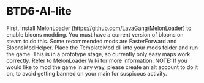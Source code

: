 # BTD6-AI-lite
First, install MelonLoader (https://github.com/LavaGang/MelonLoader) to enable bloons modding. You must have a current version of bloons on steam to do this. Some recommended mods are FasterForward and BloonsModHelper. Place the TemplateMod.dll into your mods folder and run the game. This is in a prototype stage, so currently only easy maps work correctly.
Refer to MelonLoader Wiki for more information. 
NOTE: If you would like to mod the game in any way, please create an alt account to do it on, to avoid getting banned on your main for suspicous activity.
